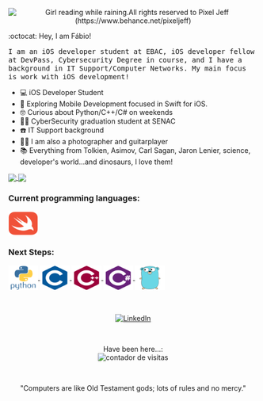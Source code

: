 <p align="center">
  <img alt="Girl reading while raining.All rights reserved to Pixel Jeff (https://www.behance.net/pixeljeff)" src="https://mir-s3-cdn-cf.behance.net/project_modules/1400_opt_1/9afe0493484903.5e66500f8dea4.gif" />
</p>



:octocat: Hey, I am Fábio!

<p> <samp> I am an iOS developer student at EBAC, iOS developer fellow at DevPass, Cybersecurity Degree in course, and I have a background in IT Support/Computer Networks. My main focus is work with iOS development! </p> 

- 💻 iOS Developer Student
- 📱 Exploring Mobile Development focused in Swift for iOS.
-  :nerd_face: Curious about Python/C++/C# on weekends
- :man_student: CyberSecurity graduation student at SENAC
- :telephone:  IT Support background 
- 🙋🏻 I am also a photographer and guitarplayer
- :books:	Everything from Tolkien, Asimov, Carl Sagan, Jaron Lenier, science, developer's world...and dinosaurs, I love them!

<a href="https://github.com/tolkien1987">
  <img height="160em" align="center"  src="https://github-readme-stats.vercel.app/api?username=tolkien1987&count_private=true&show_icons=true&theme=omni&hide_border=true&include_all_commits=true&layout=compact&)" />
</a>

<a href="https://github.com/tolkien1987">
  <img height="160em" align="center" src="https://github-readme-stats.vercel.app/api/top-langs/?username=tolkien1987&langs_count=10&layout=compact&theme=omni&hide_border=true&include_all_commits=true&count_private=true&)" />
</a>
  
  <h3 align="left">Current programming languages:</h3>
  <div>
    <a href="https://docs.swift.org/swift-book/" target="_blank"> <img align="center" alt="SWIFT-icon" height="50" width="60" src="https://github.com/devicons/devicon/blob/master/icons/swift/swift-original.svg"> </a>
    
  </div>
	
<h3 align="left">Next Steps:</h3>
  <div>
    <a href="https://www.python.org/" target="_blank"> <img align="center" alt="Python-icon" height="50" width="60" src="https://github.com/devicons/devicon/blob/master/icons/python/python-original-wordmark.svg"> </a>  
    <a href="https://www.cprogramming.com/" target="_blank"> <img align="center" alt="C-icon" height="50" width="60" src="https://github.com/devicons/devicon/blob/master/icons/c/c-plain.svg"> </a> 	  
  <a href="https://www.cplusplus.com/doc/tutorial/" target="_blank"> <img align="center" alt="C++-icon" height="50" width="60" src="https://github.com/devicons/devicon/blob/master/icons/cplusplus/cplusplus-plain.svg"> </a> 
 <a href="https://docs.microsoft.com/pt-br/visualstudio/ide/quickstart-aspnet-core?view=vs-2019" target="_blank"> <img align="center" alt="C#-icon" height="50" width="60" src="https://github.com/devicons/devicon/blob/master/icons/csharp/csharp-plain.svg"> </a> 
  <a href="https://docs.microsoft.com/pt-br/dotnet/csharp/tour-of-csharp/" target="_blank"> <img align="center" alt="Go-icon" height="50" width="60" src="https://github.com/devicons/devicon/blob/master/icons/go/go-original.svg"> </a> 	  
  </div>
 
<br>

<div>
  <br/>
  <p align="center">
<a href="https://www.linkedin.com/in/f%C3%A1bio-martinez-44353990" target="_blank"><img src="https://img.shields.io/badge/LinkedIn-%230077B5.svg?&style=flat-square&logo=linkedin&logoColor=white" alt="LinkedIn"></a> 
  </p>
</div>

<!---Profile Counter--->
<div>
  <br/>
  <p align="center">
    Have been here...: <br> <img src="https://profile-counter.glitch.me/tolkien1987/count.svg" alt="contador de visitas">
  </p>
</div>




<div>
  <br/>
  <p align="center">
   "Computers are like Old Testament gods; lots of rules and no mercy."
  </p>
</div>

